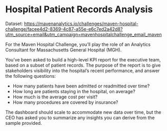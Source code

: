 # Hospital Patient Records Analysis

Dataset: https://mavenanalytics.io/challenges/maven-hospital-challenge/facee4d2-8369-4c87-a55e-e6c7ed2a42d8?utm_source=email&utm_campaign=mavenhospitalchallenge_email_maven

For the Maven Hospital Challenge, you’ll play the role of an Analytics Consultant for Massachusetts General Hospital (MGH).

You’ve been asked to build a high-level KPI report for the executive team, based on a subset of patient records. The purpose of the report is to give stakeholders visibility into the hospital’s recent performance, and answer the following questions:

- How many patients have been admitted or readmitted over time?
- How long are patients staying in the hospital, on average?
- How much is the average cost per visit?
- How many procedures are covered by insurance?

The dashboard should scale to accommodate new data over time, but the CEO has asked you to summarize any insights you can derive from the sample provided.
